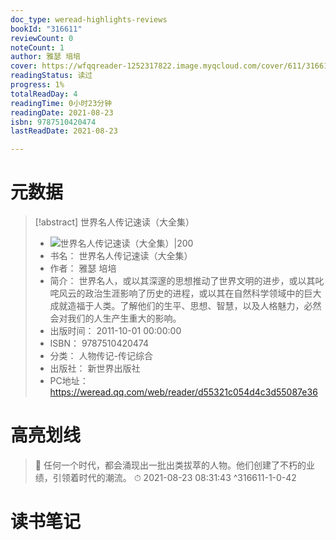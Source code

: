 ```yaml
---
doc_type: weread-highlights-reviews
bookId: "316611"
reviewCount: 0
noteCount: 1
author: 雅瑟 培培
cover: https://wfqqreader-1252317822.image.myqcloud.com/cover/611/316611/t7_316611.jpg
readingStatus: 读过
progress: 1%
totalReadDay: 4
readingTime: 0小时23分钟
readingDate: 2021-08-23
isbn: 9787510420474
lastReadDate: 2021-08-23

---
```

# 元数据
> [!abstract] 世界名人传记速读（大全集）
> - ![ 世界名人传记速读（大全集）|200](https://wfqqreader-1252317822.image.myqcloud.com/cover/611/316611/t7_316611.jpg)
> - 书名： 世界名人传记速读（大全集）
> - 作者： 雅瑟 培培
> - 简介： 世界名人，或以其深邃的思想推动了世界文明的进步，或以其叱咤风云的政治生涯影响了历史的进程，或以其在自然科学领域中的巨大成就造福于人类。了解他们的生平、思想、智慧，以及人格魅力，必然会对我们的人生产生重大的影响。
> - 出版时间： 2011-10-01 00:00:00
> - ISBN： 9787510420474
> - 分类： 人物传记-传记综合
> - 出版社： 新世界出版社
> - PC地址：https://weread.qq.com/web/reader/d55321c054d4c3d55087e36

# 高亮划线



> 📌 任何一个时代，都会涌现出一批出类拔萃的人物。他们创建了不朽的业绩，引领着时代的潮流。 
> ⏱ 2021-08-23 08:31:43 ^316611-1-0-42

# 读书笔记

